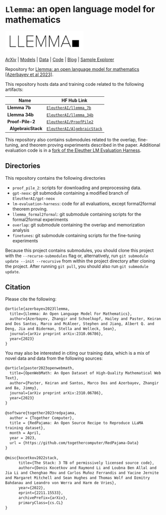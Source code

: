 # `Llemma`: an open language model for mathematics

<img src="./llemma.jpg" width="50%"/>
  
[ArXiv](http://arxiv.org/abs/2310.10631) | [Models](https://huggingface.co/EleutherAI/llemma_34b) | [Data](https://huggingface.co/datasets/EleutherAI/proof-pile-2) | [Code](https://github.com/EleutherAI/math-lm) | [Blog](https://blog.eleuther.ai/llemma/) | [Sample Explorer](https://llemma-demo.github.io/)

Repository for [Llemma: an open language model for mathematics [Azerbayev et al 2023]](https://arxiv.org/abs/2310.10631).

This repository hosts data and training code related to the following artifacts:

| Name | HF Hub Link |
| ---------- | ------------------ | 
| **Llemma 7b** |[`EleutherAI/llemma_7b`](https://huggingface.co/EleutherAI/llemma_7b)  | 
| **Llemma 34b** |[`EleutherAI/llemma_34b`](https://huggingface.co/EleutherAI/llemma_34b)  | 
| **Proof-Pile-2** |[`EleutherAI/ProofPile2`](https://huggingface.co/EleutherAI/proofpile2)  | 
| &nbsp;&nbsp;**AlgebraicStack** |[`EleutherAI/AlgebraicStack`](https://huggingface.co/EleutherAI/AlgebraicStack)  | 

This repository also contains submodules related to the overlap, fine-tuning, and theorem proving experiments described in the paper.
Additional evaluation code is in a [fork of the Eleuther LM Evaluation Harness](https://github.com/wellecks/lm-evaluation-harness).

## Directories 
This repository contains the following directories
- `proof_pile_2`: scripts for downloading and preprocessing data.
- `gpt-neox`: git submodule containing a modified branch of `EleutherAI/gpt-neox`
- `lm-evaluation-harness`: code for all evaluations, except formal2formal theorem proving.
- `llemma_formal2formal`: git submodule containing scripts for the formal2formal experiments
- `overlap`: git submodule containing the overlap and memorization analysis 
- `finetunes`: git submodule containing scripts for the fine-tuning experiments

Because this project contains submodules, you should clone this project with the `--recurse-submodules` flag or, alternatively, run `git submodule update --init --recursive` from within the project directory after cloning the project. After running `git pull`, you should also run `git submodule update`.

## Citation
Please cite the following:
```
@article{azerbayev2023llemma,
  title={Llemma: An Open Language Model For Mathematics}, 
  author={Azerbayev, Zhangir and Schoelkopf, Hailey and Paster, Keiran and Dos Santos, Marco and McAleer, Stephen and Jiang, Albert Q. and Deng, Jia and Biderman, Stella and Welleck, Sean},
  journal={arXiv preprint arXiv:2310.06786},
  year={2023}
}
```

You may also be interested in citing our training data, which is a mix of novel data and data from the following sources:
```
@article{paster2023openwebmath,
  title={OpenWebMath: An Open Dataset of High-Quality Mathematical Web Text},
  author={Paster, Keiran and Santos, Marco Dos and Azerbayev, Zhangir and Ba, Jimmy},
  journal={arXiv preprint arXiv:2310.06786},
  year={2023}
}

@software{together2023redpajama,
  author = {Together Computer},
  title = {RedPajama: An Open Source Recipe to Reproduce LLaMA training dataset},
  month = April,
  year = 2023,
  url = {https://github.com/togethercomputer/RedPajama-Data}
}

@misc{kocetkov2022stack,
      title={The Stack: 3 TB of permissively licensed source code}, 
      author={Denis Kocetkov and Raymond Li and Loubna Ben Allal and Jia Li and Chenghao Mou and Carlos Muñoz Ferrandis and Yacine Jernite and Margaret Mitchell and Sean Hughes and Thomas Wolf and Dzmitry Bahdanau and Leandro von Werra and Harm de Vries},
      year={2022},
      eprint={2211.15533},
      archivePrefix={arXiv},
      primaryClass={cs.CL}
}
```
